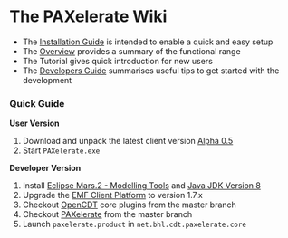 # The PAXelerate Wiki

* The [Installation Guide](documentation/wiki/installation.md) is intended to enable a quick and easy setup 
* The [Overview](documentation/wiki/overview.md) provides a summary of the functional range
* The Tutorial gives quick introduction for new users
* The [Developers Guide](documentation/wiki/developer.md) summarises useful tips to get started with the development

### Quick Guide ###

**User Version**

1. Download and unpack the latest client version [Alpha 0.5](https://github.com/BauhausLuftfahrt/PAXelerate/releases/tag/alpha-0.5)
2. Start `PAXelerate.exe`

**Developer Version**

1. Install [Eclipse Mars.2 - Modelling Tools](http://www.eclipse.org/downloads/) and [Java JDK Version 8](http://www.oracle.com/technetwork/java/javase/downloads/index.html)
2. Upgrade the [EMF Client Platform](http://www.eclipse.org/ecp/download.html) to version 1.7.x 
3. Checkout [OpenCDT](http://bitbucket.org/opencdt/opencdt) core plugins from the master branch
4. Checkout [PAXelerate](http://github.com/BauhausLuftfahrt/PAXelerate) from the master branch
5. Launch `paxelerate.product` in `net.bhl.cdt.paxelerate.core`
